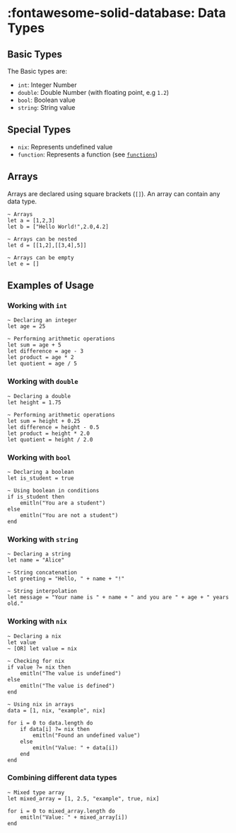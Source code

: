 # __:fontawesome-solid-database: Data Types__

## Basic Types
The Basic types are:  

- `int`: Integer Number
- `double`: Double Number (with floating point, e.g `1.2`)
- `bool`: Boolean value
- `string`: String value

## Special Types
- `nix`: Represents undefined value
- `function`: Represents a function (see [`functions`](../functions))

## Arrays
Arrays are declared using square brackets (`[]`). An array can contain any data type.

```eiger
~ Arrays
let a = [1,2,3]
let b = ["Hello World!",2.0,4.2]

~ Arrays can be nested
let d = [[1,2],[[3,4],5]]

~ Arrays can be empty
let e = []
```

## Examples of Usage

### Working with `int`
```eiger
~ Declaring an integer
let age = 25

~ Performing arithmetic operations
let sum = age + 5
let difference = age - 3
let product = age * 2
let quotient = age / 5
```

### Working with `double`
```eiger
~ Declaring a double
let height = 1.75

~ Performing arithmetic operations
let sum = height + 0.25
let difference = height - 0.5
let product = height * 2.0
let quotient = height / 2.0
```

### Working with `bool`
```eiger
~ Declaring a boolean
let is_student = true

~ Using boolean in conditions
if is_student then
    emitln("You are a student")
else
    emitln("You are not a student")
end
```

### Working with `string`
```eiger
~ Declaring a string
let name = "Alice"

~ String concatenation
let greeting = "Hello, " + name + "!"

~ String interpolation
let message = "Your name is " + name + " and you are " + age + " years old."
```

### Working with `nix`
```eiger
~ Declaring a nix
let value
~ [OR] let value = nix

~ Checking for nix
if value ?= nix then
    emitln("The value is undefined")
else
    emitln("The value is defined")
end

~ Using nix in arrays
data = [1, nix, "example", nix]

for i = 0 to data.length do
    if data[i] ?= nix then
        emitln("Found an undefined value")
    else
        emitln("Value: " + data[i])
    end
end
```

### Combining different data types
```eiger
~ Mixed type array
let mixed_array = [1, 2.5, "example", true, nix]

for i = 0 to mixed_array.length do
    emitln("Value: " + mixed_array[i])
end
```